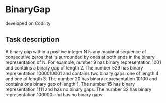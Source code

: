 # BinaryGap
developed on Codility


## Task description
A binary gap within a positive integer N is any maximal sequence of
consecutive zeros that is surrounded by ones at both ends in the binary
representation of N.
For example, number 9 has binary representation 1001 and contains a
binary gap of length 2. The number 529 has binary representation
1000010001 and contains two binary gaps: one of length 4 and one of
length 3. The number 20 has binary representation 10100 and contains
one binary gap of length 1. The number 15 has binary representation
1111 and has no binary gaps. The number 32 has binary representation
100000 and has no binary gaps.
